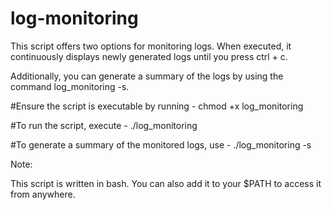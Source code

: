 # log-monitoring

This script offers two options for monitoring logs. When executed, it continuously displays newly generated logs until you press ctrl + c.

Additionally, you can generate a summary of the logs by using the command log_monitoring -s.

#Ensure the script is executable by running -
chmod +x log_monitoring

#To run the script, execute -
./log_monitoring

#To generate a summary of the monitored logs, use -
./log_monitoring -s

Note:

This script is written in bash.
You can also add it to your $PATH to access it from anywhere.




